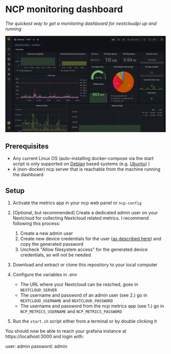 # NCP monitoring dashboard

*The quickest way to get a monitoring dashboard for nextcloudpi up and running*

![img.png](preview.png)

## Prerequisites

* Any current Linux OS (auto-installing docker-compose via the start script is only supported on [Debian](https://debian.org) based systems (e.g. [Ubuntu](https://ubuntu.com)) )
* A (non-docker) ncp server that is reachable from the machine running the dashboard

## Setup

1. Activate the metrics app in your ncp web panel or `ncp-config`
2. [Optional, but recommended] Create a dedicated admin user on your Nextcloud for collecting Nextcloud related metrics. I recommend following this process:
    1. Create a new admin user
    2. Create new device credentials for the user ([as described here](https://docs.nextcloud.com/server/stable/user_manual/en/session_management.html)) and copy the generated password
    3. Uncheck "Allow filesystem access" for the generated device credentials, as will not be needed
3. Download and extract or clone this repository to your local computer
4. Configure the variables in .env
    * The URL where your Nextcloud can be reached, goes in `NEXTCLOUD_SERVER`
    * The username and password of an admin user (see 2.) go in `NEXTCLOUD_USERNAME` and `NEXTCLOUD_PASSWORD`
    * The username and password from the ncp metrics app (see 1.) go in `NCP_METRICS_USERNAME` and `NCP_METRICS_PASSWORD`

5. Run the `start.sh` script either from a terminal or by double clicking it

You should now be able to reach your grafana instance at https://localhost:3000 and login with:

user: admin
password: admin
